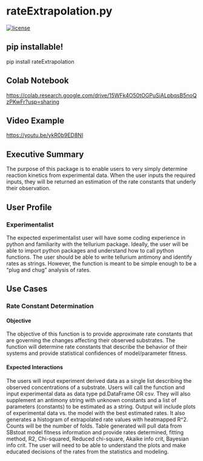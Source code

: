 # rateExtrapolation.py
[![license](https://img.shields.io/github/license/sarahwaity/rateExtrapolation.svg?style=flat-square)](https://github.com/sarahwaity/rateExtrapolation.svg/main/LICENSE)

## pip installable!
pip install rateExtrapolation

## Colab Notebook
https://colab.research.google.com/drive/15WFk4O50tOGPuSiALpbqsB5noQzPKwFr?usp=sharing

## Video Example
https://youtu.be/ykR0b9ED8NI

## Executive Summary
The purpose of this package is to enable users to very simply determine reaction kinetics from experimental data. When the user inputs the required inputs, they will be returned an estimation of the rate constants that underly their observation. 


## User Profile
### Experimentalist
The expected experimentalist user will have some coding experience in python and familiarity with the tellurium package. Ideally, the user will be able to import python packages and understand how to call python functions. The user should be able to write tellurium antimony and identify rates as strings. However, the function is meant to be simple enough to be a “plug and chug” analysis of rates. 


## Use Cases
### Rate Constant Determination
#### Objective
The objective of this function is to provide approximate rate constants that are governing the changes affecting their observed substrates. The function will determine rate constants that describe the behavior of their systems and provide statistical confidences of model/parameter fitness.  
#### Expected Interactions
The users will input experiment derived data as a single list describing the observed concentrations of a substrate. Users will call the function and input experimental data as data type pd.DataFrame OR csv. They will also supplement an antimony string with unknown constants and a list of parameters (constants) to be estimated as a string. Output will include plots of experimental data vs. the model with the best estimated rates. It also generates a histogram of extrapolated rate values with heatmapped R^2. Counts will be the number of folds.  Table generated will pull data from SBstoat model fitness information and provide rates determined, fitting method, R2,  Chi-squared, Reduced chi-square, Akaike info crit, Bayesian info crit. The user will need to be able to understand the plots and make educated decisions of the rates from the statistics and modeling. 
